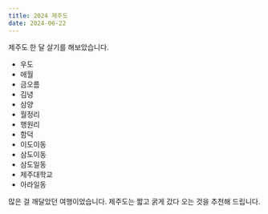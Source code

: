```yaml
---
title: 2024 제주도
date: 2024-06-22
---
```


제주도 한 달 살기를 해보았습니다. 

<!--more-->

- 우도
- 애월
- 금오름
- 김녕
- 삼양
- 월정리
- 행원리
- 함덕
- 이도이동
- 삼도이동
- 삼도일동
- 제주대학교
- 아라일동

많은 걸 깨달았던 여행이었습니다. 
제주도는 짧고 굵게 갔다 오는 것을 추천해 드립니다. 
